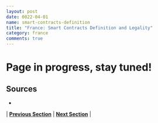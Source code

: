 ```yaml
---
layout: post
date: 0022-04-01
name: smart-contracts-definition
title: "France: Smart Contracts Definition and Legality"
category: france
comments: true
---
```


# Page in progress, stay tuned!


Sources
-- 
- 


| **[Previous Section]( https://neo-project.github.io/global-blockchain-compliance-hub//france/france-final-liability.html)** | **[Next Section]( https://neo-project.github.io/global-blockchain-compliance-hub//france/france-dispute-resolution.html)** |
